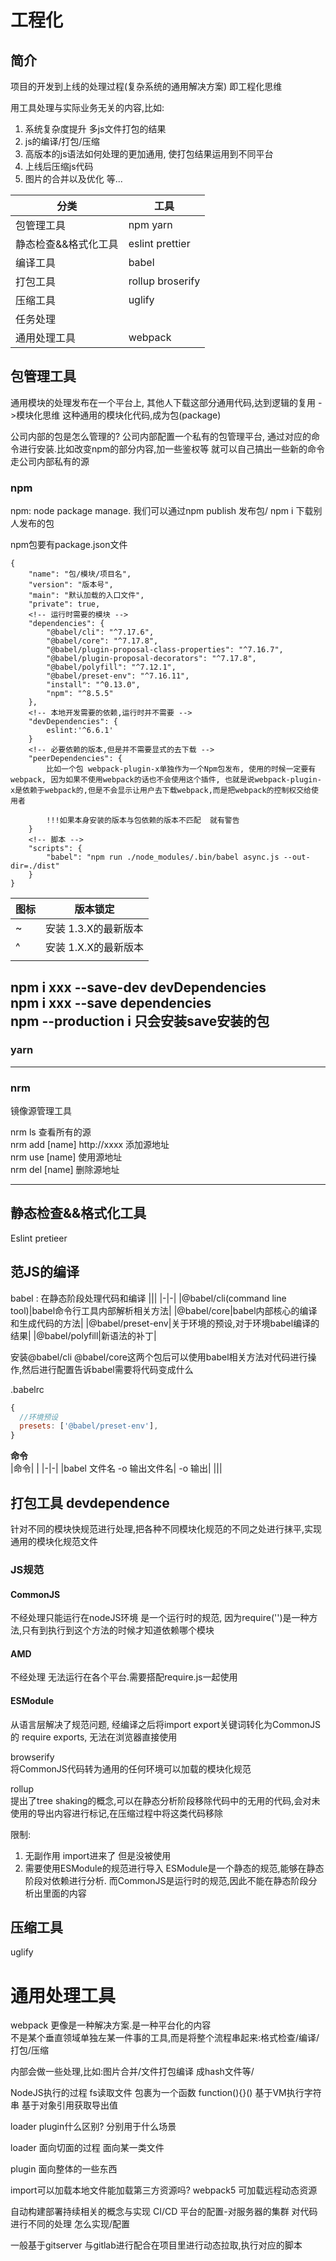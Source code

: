 # 工程化

## 简介
项目的开发到上线的处理过程(复杂系统的通用解决方案) 即工程化思维

用工具处理与实际业务无关的内容,比如:

1. 系统复杂度提升 多js文件打包的结果
2. js的编译/打包/压缩
3. 高版本的js语法如何处理的更加通用, 使打包结果运用到不同平台
4. 上线后压缩js代码
5. 图片的合并以及优化
等...

|分类 |工具|
|- |-|
| 包管理工具 | npm yarn 
| 静态检查&&格式化工具| eslint prettier
| 编译工具| babel
| 打包工具| rollup broserify
| 压缩工具| uglify
| 任务处理|
| 通用处理工具| webpack

## 包管理工具

通用模块的处理发布在一个平台上, 其他人下载这部分通用代码,达到逻辑的复用 ->模块化思维
这种通用的模块化代码,成为包(package)

公司内部的包是怎么管理的?
公司内部配置一个私有的包管理平台, 通过对应的命令进行安装.比如改变npm的部分内容,加一些鉴权等 就可以自己搞出一些新的命令 走公司内部私有的源

### npm 
npm: node package manage. 我们可以通过npm publish 发布包/ npm i 下载别人发布的包

npm包要有package.json文件
```
{
    "name": "包/模块/项目名",
    "version": "版本号",
    "main": "默认加载的入口文件",
    "private": true,
    <!-- 运行时需要的模块 -->
    "dependencies": {
        "@babel/cli": "^7.17.6",
        "@babel/core": "^7.17.8",
        "@babel/plugin-proposal-class-properties": "^7.16.7",
        "@babel/plugin-proposal-decorators": "^7.17.8",
        "@babel/polyfill": "^7.12.1",
        "@babel/preset-env": "^7.16.11",
        "install": "^0.13.0",
        "npm": "^8.5.5"
    },
    <!-- 本地开发需要的依赖,运行时并不需要 -->
    "devDependencies": {
        eslint:'^6.6.1'
    }
    <!-- 必要依赖的版本,但是并不需要显式的去下载 -->
    "peerDependencies": {
        比如一个包 webpack-plugin-x单独作为一个Npm包发布, 使用的时候一定要有webpack, 因为如果不使用webpack的话也不会使用这个插件, 也就是说webpack-plugin-x是依赖于webpack的,但是不会显示让用户去下载webpack,而是把webpack的控制权交给使用者

        !!!如果本身安装的版本与包依赖的版本不匹配  就有警告
    }
    <!-- 脚本 -->
    "scripts": {
        "babel": "npm run ./node_modules/.bin/babel async.js --out-dir=./dist"
    }
}
```
|图标|版本锁定|
|-|-|
|~| 安装 1.3.X的最新版本|
|^| 安装 1.X.X的最新版本|
||

npm i xxx --save-dev   devDependencies  
npm i xxx --save  dependencies  
npm --production i 只会安装save安装的包 
---
### yarn

---
### nrm
镜像源管理工具

nrm ls  查看所有的源  
nrm add [name] http://xxxx  添加源地址  
nrm use [name] 使用源地址  
nrm del [name] 删除源地址

---
## 静态检查&&格式化工具
Eslint   pretieer

## 范JS的编译
babel : 在静态阶段处理代码和编译
|||
|-|-|
|@babel/cli(command line tool)|babel命令行工具内部解析相关方法|
|@babel/core|babel内部核心的编译和生成代码的方法|
|@babel/preset-env|关于环境的预设,对于环境babel编译的结果|
|@babel/polyfill|新语法的补丁|
 
 
安装@babel/cli @babel/core这两个包后可以使用babel相关方法对代码进行操作,然后进行配置告诉babel需要将代码变成什么
  


.babelrc
```js
{
  //环境预设
  presets: ['@babel/preset-env'],   
}
```

**命令**  
|命令| |
|-|-|
|babel 文件名 -o 输出文件名| -o 输出|
|||


## 打包工具   devdependence
针对不同的模块快规范进行处理,把各种不同模块化规范的不同之处进行抹平,实现通用的模块化规范文件
### JS规范
#### CommonJS
 不经处理只能运行在nodeJS环境
 是一个运行时的规范,  因为require('')是一种方法,只有到执行到这个方法的时候才知道依赖哪个模块

#### AMD 
不经处理 无法运行在各个平台.需要搭配require.js一起使用
#### ESModule
从语言层解决了规范问题, 经编译之后将import export关键词转化为CommonJS的 require exports, 无法在浏览器直接使用

browserify   
将CommonJS代码转为通用的任何环境可以加载的模块化规范

rollup   
提出了tree shaking的概念,可以在静态分析阶段移除代码中的无用的代码,会对未使用的导出内容进行标记,在压缩过程中将这类代码移除

限制:
1. 无副作用  import进来了  但是没被使用
2. 需要使用ESModule的规范进行导入  ESModule是一个静态的规范,能够在静态阶段对依赖进行分析.  而CommonJS是运行时的规范,因此不能在静态阶段分析出里面的内容

## 压缩工具
uglify

# 通用处理工具
webpack 更像是一种解决方案.是一种平台化的内容  
不是某个垂直领域单独左某一件事的工具,而是将整个流程串起来:格式检查/编译/打包/压缩

内部会做一些处理,比如:图片合并/文件打包编译 成hash文件等/


NodeJS执行的过程
fs读取文件
包裹为一个函数 function(){}()
基于VM执行字符串
基于对象引用获取导出值












loader plugin什么区别? 分别用于什么场景

loader 面向切面的过程   面向某一类文件


plugin 面向整体的一些东西




import可以加载本地文件能加载第三方资源吗?
webpack5  可加载远程动态资源 




自动构建部署持续相关的概念与实现
CI/CD  平台的配置-对服务器的集群  对代码进行不同的处理
怎么实现/配置  

一般基于gitserver  与gitlab进行配合在项目里进行动态拉取,执行对应的脚本
